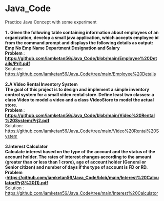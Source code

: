 # Java_Code
 Practice Java Concept with some experiment<br><br>
<b>1 . Given the following table containing information about employees of an organization, develop
a small java application, which accepts employee id from the command prompt and displays
the following details as output:
Emp No Emp Name Department Designation and Salary</b><br>
<b>Problem : https://github.com/iamketan56/Java_Code/blob/main/Employee%20Details/Prj1.pdf</b>
<br>
Solution:<br>
https://github.com/iamketan56/Java_Code/tree/main/Employee%20Details
<br><br>
<b>2.A Video Rental Inventory System<br>
The goal of this project is to design and implement a simple inventory control system for a small video
rental store. Define least two classes: a class Video to model a video and a class VideoStore to model the
actual store. </b>
<br>
<b>Problem : https://github.com/iamketan56/Java_Code/blob/main/Video%20Rental%20System/Prj2.pdf</b>
<br>
Solution:<br>
https://github.com/iamketan56/Java_Code/tree/main/Video%20Rental%20System
<br><br>
<b>3.Interest Calculator<br>
Calculate interest based on the type of the account and the status of the account holder. The rates of
interest changes according to the amount (greater than or less than 1 crore), age of account holder
(General or Senior citizen) and number of days if the type of account is FD or RD.</b><br>
<b>Problem :https://github.com/iamketan56/Java_Code/blob/main/Interest%20Calculator/Prj3%20(1).pdf </b><br>
Solution : https://github.com/iamketan56/Java_Code/tree/main/Interest%20Calculator <br>

